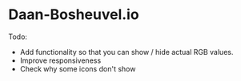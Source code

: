 # Daan-Bosheuvel.io

Todo:
- Add functionality so that you can show / hide actual RGB values.
- Improve responsiveness
- Check why some icons don't show
